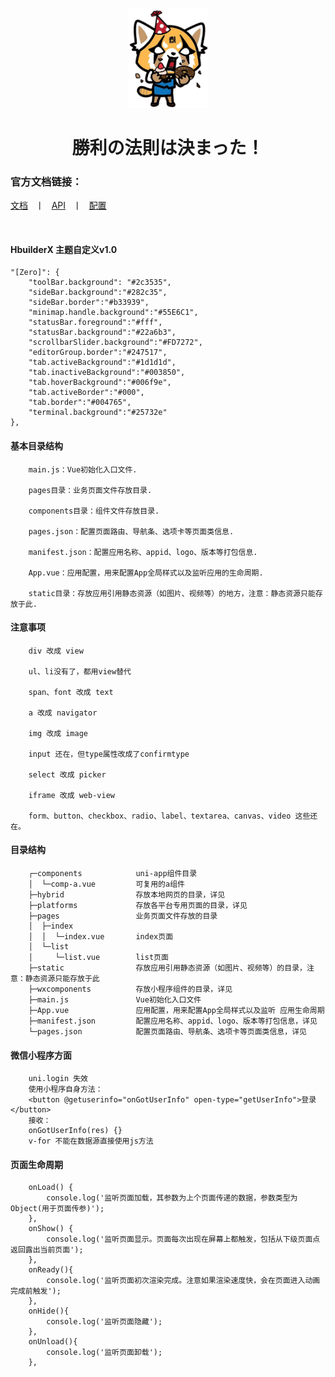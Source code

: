 <p align="center">
  <a href="https://github.com/NidhoggDJoking" target="_blank">
    <img width="130" src="https://github.com/NidhoggDJoking/VueCli/blob/master/src/image/Logo/Fox.png" alt="logo">
  </a>
</p>

<h1 align="center">勝利の法則は決まった！</h1>

### 官方文档链接：

 [文档](https://uniapp.dcloud.io/#) &nbsp; <a> 丨 </a> &nbsp; [API](https://uniapp.dcloud.io/api/#) &nbsp; <a> 丨 </a> &nbsp; [配置](https://uniapp.dcloud.io/collocation/pages)
 
</br>

#### HbuilderX 主题自定义v1.0

```
"[Zero]": {
	"toolBar.background": "#2c3535",
	"sideBar.background":"#282c35",
	"sideBar.border":"#b33939",
	"minimap.handle.background":"#55E6C1",
	"statusBar.foreground":"#fff",
	"statusBar.background":"#22a6b3",
	"scrollbarSlider.background":"#FD7272",
	"editorGroup.border":"#247517",
	"tab.activeBackground":"#1d1d1d",
	"tab.inactiveBackground":"#003850",
	"tab.hoverBackground":"#006f9e",
	"tab.activeBorder":"#000",
	"tab.border":"#004765",
	"terminal.background":"#25732e"
},

```
#### 基本目录结构

```
	main.js：Vue初始化入口文件.
	
	pages目录：业务页面文件存放目录.
	
	components目录：组件文件存放目录.
	
	pages.json：配置页面路由、导航条、选项卡等页面类信息.
	
	manifest.json：配置应用名称、appid、logo、版本等打包信息.
	
	App.vue：应用配置，用来配置App全局样式以及监听应用的生命周期.
	
	static目录：存放应用引用静态资源（如图片、视频等）的地方，注意：静态资源只能存放于此.

```

#### 注意事项
```
	div 改成 view
	
	ul、li没有了，都用view替代
	
	span、font 改成 text
	
	a 改成 navigator
	
	img 改成 image
	
	input 还在，但type属性改成了confirmtype
	
	select 改成 picker
	
	iframe 改成 web-view
	
	form、button、checkbox、radio、label、textarea、canvas、video 这些还在。
```

#### 目录结构

```
	┌─components            uni-app组件目录
	│  └─comp-a.vue         可复用的a组件
	├─hybrid                存放本地网页的目录，详见
	├─platforms             存放各平台专用页面的目录，详见
	├─pages                 业务页面文件存放的目录
	│  ├─index
	│  │  └─index.vue       index页面
	│  └─list
	│     └─list.vue        list页面
	├─static                存放应用引用静态资源（如图片、视频等）的目录，注意：静态资源只能存放于此
	├─wxcomponents          存放小程序组件的目录，详见
	├─main.js               Vue初始化入口文件
	├─App.vue               应用配置，用来配置App全局样式以及监听 应用生命周期
	├─manifest.json         配置应用名称、appid、logo、版本等打包信息，详见
	└─pages.json            配置页面路由、导航条、选项卡等页面类信息，详见

```

#### 微信小程序方面

```
	uni.login 失效
	使用小程序自身方法：
	<button @getuserinfo="onGotUserInfo" open-type="getUserInfo">登录</button>
	接收：
	onGotUserInfo(res) {}
	v-for 不能在数据源直接使用js方法

``` 
   
#### 页面生命周期
 
```
	onLoad() {
		console.log('监听页面加载，其参数为上个页面传递的数据，参数类型为Object(用于页面传参)');
	},
	onShow() {
		console.log('监听页面显示。页面每次出现在屏幕上都触发，包括从下级页面点返回露出当前页面');
	},
	onReady(){
		console.log('监听页面初次渲染完成。注意如果渲染速度快，会在页面进入动画完成前触发');
	},
	onHide(){
		console.log('监听页面隐藏');
	},
	onUnload(){
		console.log('监听页面卸载');
	},
		
```